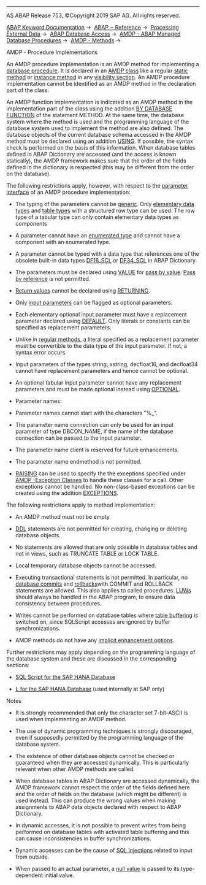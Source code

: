   

* * *

AS ABAP Release 753, ©Copyright 2019 SAP AG. All rights reserved.

[ABAP Keyword Documentation](javascript:call_link\('abenabap.htm'\)) →  [ABAP − Reference](javascript:call_link\('abenabap_reference.htm'\)) →  [Processing External Data](javascript:call_link\('abenabap_language_external_data.htm'\)) →  [ABAP Database Access](javascript:call_link\('abenabap_sql.htm'\)) →  [AMDP - ABAP Managed Database Procedures](javascript:call_link\('abenamdp.htm'\)) →  [AMDP - Methods](javascript:call_link\('abenamdp_methods.htm'\)) → 

AMDP - Procedure Implementations

An AMDP procedure implementation is an AMDP method for implementing a [database procedure](javascript:call_link\('abendatabase_procedure_glosry.htm'\) "Glossary Entry"). It is declared in an [AMDP class](javascript:call_link\('abenamdp_classes.htm'\)) like a regular [static method](javascript:call_link\('abenstatic_method_glosry.htm'\) "Glossary Entry") or [instance method](javascript:call_link\('abeninstance_method_glosry.htm'\) "Glossary Entry") in any [visibility section](javascript:call_link\('abenvisibility_section_glosry.htm'\) "Glossary Entry"). An AMDP procedure implementation cannot be identified as an AMDP method in the declaration part of the class.

An AMDP function implementation is indicated as an AMDP method in the implementation part of the class using the addition [BY DATABASE FUNCTION](javascript:call_link\('abapmethod_by_db_proc.htm'\)) of the statement METHOD. At the same time, the database system where the method is used and the programming language of the database system used to implement the method are also defined. The database objects of the current database schema accessed in the AMDP method must be declared using an addition [USING](javascript:call_link\('abapmethod_by_db_proc.htm'\)). If possible, the syntax check is performed on the basis of this information. When database tables defined in ABAP Dictionary are accessed (and the access is known statically), the AMDP framework makes sure that the order of the fields defined in the dictionary is respected (this may be different from the order on the database).

The following restrictions apply, however, with respect to the [parameter interface](javascript:call_link\('abenparameter_interface_glosry.htm'\) "Glossary Entry") of an AMDP procedure implementation:

-   The typing of the parameters cannot be [generic](javascript:call_link\('abengeneric_typing_glosry.htm'\) "Glossary Entry"). Only [elementary data types](javascript:call_link\('abenelementary_data_type_glosry.htm'\) "Glossary Entry") and [table types](javascript:call_link\('abentable_type_glosry.htm'\) "Glossary Entry") with a structured row type can be used. The row type of a tabular type can only contain elementary data types as components

-   A parameter cannot have an [enumerated type](javascript:call_link\('abenenumerated_type_glosry.htm'\) "Glossary Entry") and cannot have a component with an enumerated type.

-   A parameter cannot be typed with a data type that references one of the obsolete built-in data types [DF16\_SCL](javascript:call_link\('abenddic_builtin_types.htm'\)) or [DF34\_SCL](javascript:call_link\('abenddic_builtin_types.htm'\)) in ABAP Dictionary.

-   The parameters must be declared using [VALUE](javascript:call_link\('abapmethods_parameters.htm'\)) for [pass by value](javascript:call_link\('abenpass_by_value_glosry.htm'\) "Glossary Entry"). [Pass by reference](javascript:call_link\('abenpass_by_reference_glosry.htm'\) "Glossary Entry") is not permitted.

-   [Return values](javascript:call_link\('abenreturn_value_glosry.htm'\) "Glossary Entry") cannot be declared using [RETURNING](javascript:call_link\('abapmethods_functional.htm'\)).

-   Only [input parameters](javascript:call_link\('abeninput_parameter_glosry.htm'\) "Glossary Entry") can be flagged as optional parameters.

-   Each elementary optional input parameter must have a replacement parameter declared using [DEFAULT](javascript:call_link\('abapmethods_parameters.htm'\)). Only literals or constants can be specified as replacement parameters.

-   Unlike in [regular methods](javascript:call_link\('abapmethods_parameters.htm'\)), a literal specified as a replacement parameter must be convertible to the data type of the input parameter. If not, a syntax error occurs.

-   Input parameters of the types string, xstring, decfloat16, and decfloat34 cannot have replacement parameters and hence cannot be optional.

-   An optional tabular input parameter cannot have any replacement parameters and must be made optional instead using [OPTIONAL](javascript:call_link\('abapmethods_parameters.htm'\)).

-   Parameter names:

-   Parameter names cannot start with the characters "%\_".

-   The parameter name connection can only be used for an input parameter of type DBCON\_NAME, if the name of the database connection can be passed to the input parameter.

-   The parameter name client is reserved for future enhancements.

-   The parameter name endmethod is not permitted.

-   [RAISING](javascript:call_link\('abapmethods_general.htm'\)) can be used to specify the the exceptions specified under [AMDP -Exception Classes](javascript:call_link\('abenamdp_exceptions.htm'\)) to handle these classes for a call. Other exceptions cannot be handled. No non-class-based exceptions can be created using the addition [EXCEPTIONS](javascript:call_link\('abapmethods_general.htm'\)).

The following restrictions apply to method implementation:

-   An AMDP method must not be empty.

-   [DDL](javascript:call_link\('abenddl_glosry.htm'\) "Glossary Entry") statements are not permitted for creating, changing or deleting database objects.

-   No statements are allowed that are only possible in database tables and not in views, such as TRUNCATE TABLE or LOCK TABLE.

-   Local temporary database objects cannot be accessed.

-   Executing transactional statements is not permitted. In particular, no [database commits](javascript:call_link\('abendb_commit.htm'\)) and [rollbacks](javascript:call_link\('abendb_rollback.htm'\))with COMMIT and ROLLBACK statements are allowed. This also applies to called procedures. [LUWs](javascript:call_link\('abenluw_glosry.htm'\) "Glossary Entry") should always be handled in the ABAP program, to ensure data consistency between procedures.

-   Writes cannot be performed on database tables where [table buffering](javascript:call_link\('abensap_buffering_glosry.htm'\) "Glossary Entry") is switched on, since SQLScript accesses are ignored by buffer synchronizations.

-   AMDP methods do not have any [implicit enhancement options](javascript:call_link\('abenimplicit_enh_points.htm'\)).

Further restrictions may apply depending on the programming language of the database system and these are discussed in the corresponding sections:

-   [SQL Script for the SAP HANA Database](javascript:call_link\('abenamdp_hdb_sqlscript.htm'\))

-   [L for the SAP HANA Database](javascript:call_link\('abenamdp_hdb_l_internal.htm'\)) (used internally at SAP only)

Notes

-   It is strongly recommended that only the character set 7-bit-ASCII is used when implementing an AMDP method.

-   The use of dynamic programming techniques is strongly discouraged, even if supposedly permitted by the programming language of the database system.

-   The existence of other database objects cannot be checked or guaranteed when they are accessed dynamically. This is particularly relevant when other AMDP methods are called.

-   When database tables in ABAP Dictionary are accessed dynamically, the AMDP framework cannot respect the order of the fields defined here and the order of fields on the database (which might be different) is used instead. This can produce the wrong values when making assignments to ABAP data objects declared with respect to ABAP Dictionary.

-   In dynamic accesses, it is not possible to prevent writes from being performed on database tables with activated table buffering and this can cause inconsistencies in buffer synchronizations.

-   Dynamic accesses can be the cause of [SQL injections](javascript:call_link\('abensql_inj_amdp_scrty.htm'\)) related to input from outside.

-   When passed to an actual parameter, a [null value](javascript:call_link\('abennull_value_glosry.htm'\) "Glossary Entry") is passed to its type-dependent initial value.